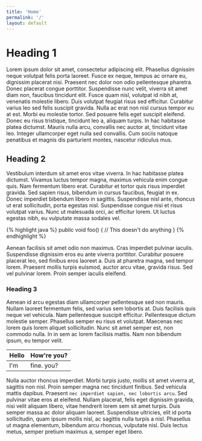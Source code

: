 ```yaml
---
title: 'Home'
permalink: '/'
layout: default
---
```


# Heading 1

Lorem ipsum dolor sit amet, consectetur adipiscing elit. Phasellus dignissim neque volutpat felis porta laoreet. Fusce ex neque, tempus ac ornare eu, dignissim placerat nisi. Praesent nec dolor non odio pellentesque pharetra. Donec placerat congue porttitor. Suspendisse nunc velit, viverra sit amet diam non, faucibus tincidunt elit. Fusce quam nisl, volutpat id nibh at, venenatis molestie libero. Duis volutpat feugiat risus sed efficitur. Curabitur varius leo sed felis suscipit gravida. Nulla ac erat non nisl cursus tempor eu at est. Morbi eu molestie tortor. Sed posuere felis eget suscipit eleifend. Donec eu risus tristique, tincidunt leo a, aliquam turpis. In hac habitasse platea dictumst. Mauris nulla arcu, convallis nec auctor at, tincidunt vitae leo. Integer ullamcorper eget nulla sed convallis. Cum sociis natoque penatibus et magnis dis parturient montes, nascetur ridiculus mus.

## Heading 2

Vestibulum interdum sit amet eros vitae viverra. In hac habitasse platea dictumst. Vivamus luctus tempor magna, maximus vehicula enim congue quis. Nam fermentum libero erat. Curabitur et tortor quis risus imperdiet gravida. Sed sapien risus, bibendum in cursus faucibus, feugiat in ex. Donec imperdiet bibendum libero in sagittis. Suspendisse nisl ante, rhoncus ut erat sollicitudin, porta egestas nisl. Suspendisse congue nisi et risus volutpat varius. Nunc ut malesuada orci, ac efficitur lorem. Ut luctus egestas nibh, eu vulputate massa sodales vel.

{% highlight java %}
public void foo()
{
    // This doesn't do anything
}
{% endhighlight %}

Aenean facilisis sit amet odio non maximus. Cras imperdiet pulvinar iaculis. Suspendisse dignissim eros eu ante viverra porttitor. Curabitur posuere placerat leo, sed finibus eros laoreet a. Duis at pharetra magna, sed tempor lorem. Praesent mollis turpis euismod, auctor arcu vitae, gravida risus. Sed vel pulvinar lorem. Proin semper iaculis eleifend.

### Heading 3

Aenean id arcu egestas diam ullamcorper pellentesque sed non mauris. Nullam laoreet fermentum felis, sed varius sem lobortis at. Duis facilisis quis neque vel vehicula. Nam pellentesque suscipit efficitur. Pellentesque dictum molestie semper. Phasellus semper eu risus et volutpat. Maecenas nec lorem quis lorem aliquet sollicitudin. Nunc sit amet semper est, non commodo nulla. In in sem ac lorem facilisis mattis. Nam non bibendum ipsum, eu tempor velit.

| Hello | How\'re you? |
|-------|-------------|
| I\'m   | fine. you?  |

Nulla auctor rhoncus imperdiet. Morbi turpis justo, mollis sit amet viverra at, sagittis non nisl. Proin semper magna nec tincidunt finibus. Sed vehicula mattis dapibus. Praesent `nec imperdiet sapien, nec lobortis arcu`. Sed pulvinar vitae eros at eleifend. Nullam placerat, felis eget dignissim gravida, nisi velit aliquam libero, vitae hendrerit lorem sem sit amet turpis. Duis semper massa ac dolor aliquam laoreet. Suspendisse ultricies, elit id porta sollicitudin, quam ipsum mollis nisl, ac sagittis nulla turpis a nisl. Phasellus ut magna elementum, bibendum arcu rhoncus, vulputate nisl. Duis lectus metus, semper pretium maximus a, semper eget libero.